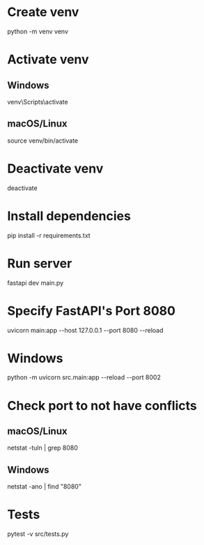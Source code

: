 # Create venv
python -m venv venv

# Activate venv
## Windows
venv\Scripts\activate

## macOS/Linux
source venv/bin/activate

# Deactivate venv
deactivate

# Install dependencies
pip install -r requirements.txt


# Run server
fastapi dev main.py

# Specify FastAPI's Port 8080
uvicorn main:app --host 127.0.0.1 --port 8080 --reload
# Windows
python -m uvicorn src.main:app --reload --port 8002

# Check port to not have conflicts
## macOS/Linux
netstat -tuln | grep 8080
## Windows
netstat -ano | find "8080"

# Tests
pytest -v src/tests.py
